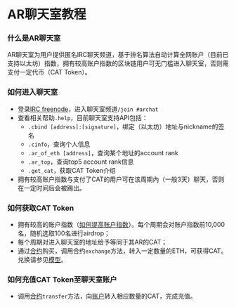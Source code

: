 # AR聊天室教程

### 什么是AR聊天室
AR聊天室为用户提供匿名IRC聊天频道，基于排名算法自动计算全网账户（目前已支持以太坊）指数，拥有较高账户指数的区块链用户可无门槛进入聊天室，否则需支付一定代币（CAT Token）。

### 如何进入聊天室
* 登录[IRC freenode](https://webchat.freenode.net/)，进入聊天室频道`/join #archat`
* 查看相关帮助`.help`，目前聊天室支持API包括：
    - `.cbind [address]:[signature]`，绑定（以太坊）地址与nickname的签名
    - `.cinfo`，查询个人信息
    - `.ar_of_eth [address]`，查询某个地址的account rank
    - `.ar_top`，查询top5 account rank信息
    - `.get_cat`，获取CAT Token介绍
* 拥有较高账户指数与支付了CAT的用户可在该周期內（一般3天）聊天，否则在一定时间后会被踢出。

### 如何获取CAT Token
* 拥有较高的账户指数（[如何提高账户指数](https://github.com/Tastingo/archat-tutorial/blob/master/ar-ch.pdf)）。每个周期会对账户指数前10,000名，随机选取100名进行airdrop；
* 每个周期对进入聊天室的地址给予等同于其AR的CAT；
* 通过[合约](https://ropsten.etherscan.io/address/0x351C54BE57c7d49CB074A47E030d8c5994eEAA16)购买，调用合约`exchange`方法，转入一定数量的ETH，可获得CAT。兑换请参见[模型](https://github.com/Tastingo/archat-tutorial/blob/master/cat-ch.pdf)。

### 如何充值CAT Token至聊天室账户
* 调用[合约](https://ropsten.etherscan.io/address/0xf8711d5FB1387B3d4b3ae4Bc47F40593b192bC85)`transfer`方法，向[账户](https://ropsten.etherscan.io/address/0xf8711d5FB1387B3d4b3ae4Bc47F40593b192bC85)转入相应数量的CAT，完成充值。
